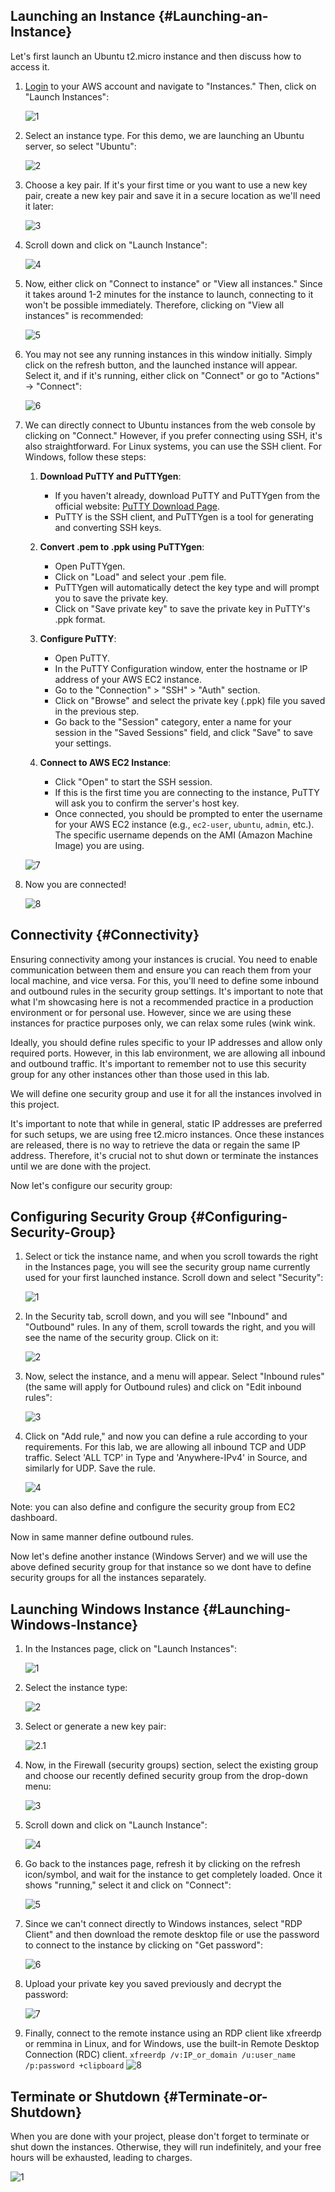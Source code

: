 ## Launching an Instance {#Launching-an-Instance}

Let's first launch an Ubuntu t2.micro instance and then discuss how to access it.

1. [Login](https://console.aws.amazon.com/console/home?nc2=h_ct&src=header-signin) to your AWS account and navigate to "Instances." Then, click on "Launch Instances":

   ![1](aws-1.png)

2. Select an instance type. For this demo, we are launching an Ubuntu server, so select "Ubuntu":

   ![2](aws-2.png)

3. Choose a key pair. If it's your first time or you want to use a new key pair, create a new key pair and save it in a secure location as we'll need it later:

   ![3](aws-3.png)

4. Scroll down and click on "Launch Instance":

   ![4](aws-4.png)

5. Now, either click on "Connect to instance" or "View all instances." Since it takes around 1-2 minutes for the instance to launch, connecting to it won't be possible immediately. Therefore, clicking on "View all instances" is recommended:

   ![5](aws-5.png)

6. You may not see any running instances in this window initially. Simply click on the refresh button, and the launched instance will appear. Select it, and if it's running, either click on "Connect" or go to "Actions" -> "Connect":

   ![6](aws-6.png)


7. We can directly connect to Ubuntu instances from the web console by clicking on "Connect." However, if you prefer connecting using SSH, it's also straightforward. For Linux systems, you can use the SSH client. For Windows, follow these steps:

   1. **Download PuTTY and PuTTYgen**:
      - If you haven't already, download PuTTY and PuTTYgen from the official website: [PuTTY Download Page](https://www.putty.org/).
      - PuTTY is the SSH client, and PuTTYgen is a tool for generating and converting SSH keys.
   
   2. **Convert .pem to .ppk using PuTTYgen**:
      - Open PuTTYgen.
      - Click on "Load" and select your .pem file.
      - PuTTYgen will automatically detect the key type and will prompt you to save the private key.
      - Click on "Save private key" to save the private key in PuTTY's .ppk format.
   
   3. **Configure PuTTY**:
      - Open PuTTY.
      - In the PuTTY Configuration window, enter the hostname or IP address of your AWS EC2 instance.
      - Go to the "Connection" > "SSH" > "Auth" section.
      - Click on "Browse" and select the private key (.ppk) file you saved in the previous step.
      - Go back to the "Session" category, enter a name for your session in the "Saved Sessions" field, and click "Save" to save your settings.
   
   4. **Connect to AWS EC2 Instance**:
      - Click "Open" to start the SSH session.
      - If this is the first time you are connecting to the instance, PuTTY will ask you to confirm the server's host key.
      - Once connected, you should be prompted to enter the username for your AWS EC2 instance (e.g., `ec2-user`, `ubuntu`, `admin`, etc.). The specific username depends on the AMI (Amazon Machine Image) you are using.

   ![7](aws-7.png)

8. Now you are connected! 

   ![8](aws-8.png)




## Connectivity {#Connectivity}

Ensuring connectivity among your instances is crucial. You need to enable communication between them and ensure you can reach them from your local machine, and vice versa. For this, you'll need to define some inbound and outbound rules in the security group settings. It's important to note that what I'm showcasing here is not a recommended practice in a production environment or for personal use. However, since we are using these instances for practice purposes only, we can relax some rules (wink wink. 

Ideally, you should define rules specific to your IP addresses and allow only required ports. However, in this lab environment, we are allowing all inbound and outbound traffic. It's important to remember not to use this security group for any other instances other than those used in this lab.

We will define one security group and use it for all the instances involved in this project.

It's important to note that while in general, static IP addresses are preferred for such setups, we are using free t2.micro instances. Once these instances are released, there is no way to retrieve the data or regain the same IP address. Therefore, it's crucial not to shut down or terminate the instances until we are done with the project.

Now let's configure our security group:

## Configuring Security Group {#Configuring-Security-Group}

1. Select or tick the instance name, and when you scroll towards the right in the Instances page, you will see the security group name currently used for your first launched instance. Scroll down and select "Security":

   ![1](sec-1.png)

2. In the Security tab, scroll down, and you will see "Inbound" and "Outbound" rules. In any of them, scroll towards the right, and you will see the name of the security group. Click on it:

   ![2](sec-2.png)

3. Now, select the instance, and a menu will appear. Select "Inbound rules" (the same will apply for Outbound rules) and click on "Edit inbound rules":

   ![3](sec-3.png)

4. Click on "Add rule," and now you can define a rule according to your requirements. For this lab, we are allowing all inbound TCP and UDP traffic. Select 'ALL TCP' in Type and 'Anywhere-IPv4' in Source, and similarly for UDP. Save the rule. 

   ![4](sec-4..png)

Note: you can also define and configure the security group from EC2 dashboard.

Now in same manner define outbound rules.

Now let's define another instance (Windows Server) and we will use the above defined security group for that instance so we dont have to define security groups for all the instances separately.



## Launching Windows Instance {#Launching-Windows-Instance}

1. In the Instances page, click on "Launch Instances":

	![1](win-1.png)

2. Select the instance type:

	![2](win-2.png)

3. Select or generate a new key pair:

	![2.1](win-2.1.png)

4. Now, in the Firewall (security groups) section, select the existing group and choose our recently defined security group from the drop-down menu:

   ![3](win-3.png)

5. Scroll down and click on "Launch Instance":

	![4](win-4.png)

6. Go back to the instances page, refresh it by clicking on the refresh icon/symbol, and wait for the instance to get completely loaded. Once it shows "running," select it and click on "Connect":

	![5](win-5.png)

7. Since we can't connect directly to Windows instances, select "RDP Client" and then download the remote desktop file or use the password to connect to the instance by clicking on "Get password":

	![6](win-6.png)

8. Upload your private key you saved previously and decrypt the password:

	![7](win-7.png)

9. Finally, connect to the remote instance using an RDP client like xfreerdp or remmina in Linux, and for Windows, use the built-in Remote Desktop Connection (RDC) client.
	 `xfreerdp /v:IP_or_domain /u:user_name /p:password +clipboard` 
	![8](win-8.png)


## Terminate or Shutdown {#Terminate-or-Shutdown}

When you are done with your project, please don't forget to terminate or shut down the instances. Otherwise, they will run indefinitely, and your free hours will be exhausted, leading to charges.

![1](win-9.png)